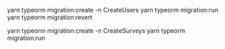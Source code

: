 yarn typeorm migration:create -n CreateUsers
yarn typeorm migration:run
yarn typeorm migration:revert

yarn typeorm migration:create -n CreateSurveys
yarn typeorm migration:run